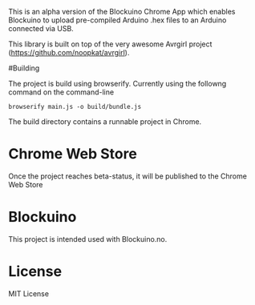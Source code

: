 This is an alpha version of the Blockuino Chrome App which enables Blockuino to upload pre-compiled Arduino .hex files to an Arduino connected via USB. 

This library is built on top of the very awesome Avrgirl project (https://github.com/noopkat/avrgirl).

#Building

The project is build using browserify. Currently using the followng command on the command-line

    browserify main.js -o build/bundle.js

The build directory contains a runnable project in Chrome. 

# Chrome Web Store

Once the project reaches beta-status, it will be published to the Chrome Web Store

# Blockuino

This project is intended used with Blockuino.no.

# License

MIT License